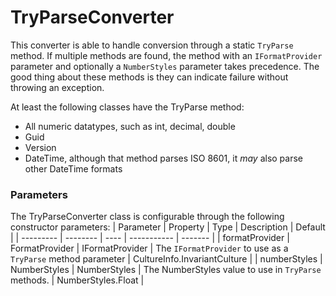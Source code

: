 # TryParseConverter
This converter is able to handle conversion through a static `TryParse` method. 
If multiple methods are found, the method with an `IFormatProvider` parameter and optionally a `NumberStyles` parameter takes precedence.
The good thing about these methods is they can indicate failure without throwing an exception.

At least the following classes have the TryParse method:
* All numeric datatypes, such as int, decimal, double
* Guid
* Version
* DateTime, although that method parses ISO 8601, it _may_ also parse other DateTime formats

### Parameters
The TryParseConverter class is configurable through the following constructor parameters:
| Parameter | Property | Type | Description | Default |
| --------- | -------- | ---- | ----------- | ------- |
| formatProvider | FormatProvider | IFormatProvider | The `IFormatProvider` to use as a `TryParse` method parameter | CultureInfo.InvariantCulture | 
| numberStyles | NumberStyles | NumberStyles | The NumberStyles value to use in `TryParse` methods. | NumberStyles.Float |


